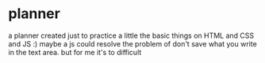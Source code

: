 # planner
 a planner created just to practice a little the basic things on HTML and CSS and JS :)
 maybe a js could resolve the problem of don't save what you write in the text area. but for me it's to difficult
